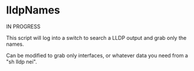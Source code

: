 # lldpNames
IN PROGRESS

This script will log into a switch to search a LLDP output and grab only the names.

Can be modified to grab only interfaces, or whatever data you need from a "sh lldp nei".

